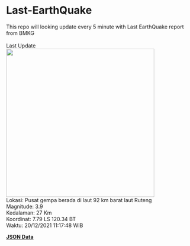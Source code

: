# Last-EarthQuake
This repo will looking update every 5 minute with Last EarthQuake report from BMKG
<br>
<br>
Last Update
<br>
<img src="https://ews.bmkg.go.id/TEWS/data/20211220111748.mmi.jpg" width="400"/>
<br>
Lokasi: Pusat gempa berada di laut 92 km barat laut Ruteng <br>
Magnitude: 3.9 <br>
Kedalaman: 27 Km <br>
Koordinat: 7.79 LS 120.34 BT <br>
Waktu: 20/12/2021 11:17:48 WIB <br>

<a href="./data/data.json">**JSON Data**</a>
